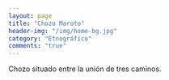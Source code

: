 ```yaml
---
layout: page
title: "Chozo Maroto"
header-img: "/img/home-bg.jpg"
category: "Etnográfico"
comments: "true"
---
```



Chozo situado entre la unión de tres caminos.





